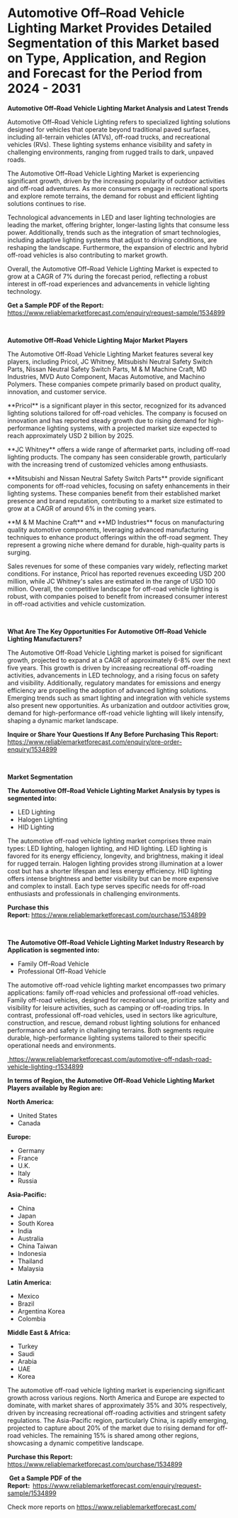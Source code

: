 <p><h1>Automotive Off–Road Vehicle Lighting Market Provides Detailed Segmentation of this Market based on Type, Application, and Region and Forecast for the Period from 2024 - 2031</h1></p><p><strong>Automotive Off–Road Vehicle Lighting Market Analysis and Latest Trends</strong></p>
<p><p>Automotive Off–Road Vehicle Lighting refers to specialized lighting solutions designed for vehicles that operate beyond traditional paved surfaces, including all-terrain vehicles (ATVs), off-road trucks, and recreational vehicles (RVs). These lighting systems enhance visibility and safety in challenging environments, ranging from rugged trails to dark, unpaved roads. </p><p>The Automotive Off–Road Vehicle Lighting Market is experiencing significant growth, driven by the increasing popularity of outdoor activities and off-road adventures. As more consumers engage in recreational sports and explore remote terrains, the demand for robust and efficient lighting solutions continues to rise. </p><p>Technological advancements in LED and laser lighting technologies are leading the market, offering brighter, longer-lasting lights that consume less power. Additionally, trends such as the integration of smart technologies, including adaptive lighting systems that adjust to driving conditions, are reshaping the landscape. Furthermore, the expansion of electric and hybrid off-road vehicles is also contributing to market growth. </p><p>Overall, the Automotive Off–Road Vehicle Lighting Market is expected to grow at a CAGR of 7% during the forecast period, reflecting a robust interest in off-road experiences and advancements in vehicle lighting technology.</p></p>
<p><strong>Get a Sample PDF of the Report:&nbsp;</strong> <a href="https://www.reliablemarketforecast.com/enquiry/request-sample/1534899?utm_campaign=2015&utm_medium=2&utm_source=Github&utm_content=ia&utm_term=27122024&utm_id=automotive-offroad-vehicle-lighting">https://www.reliablemarketforecast.com/enquiry/request-sample/1534899</a></p>
<p>&nbsp;</p>
<p><strong>Automotive Off–Road Vehicle Lighting Major Market Players</strong></p>
<p><p>The Automotive Off-Road Vehicle Lighting Market features several key players, including Pricol, JC Whitney, Mitsubishi Neutral Safety Switch Parts, Nissan Neutral Safety Switch Parts, M & M Machine Craft, MD Industries, MVD Auto Component, Macas Automotive, and Machino Polymers. These companies compete primarily based on product quality, innovation, and customer service.</p><p>**Pricol** is a significant player in this sector, recognized for its advanced lighting solutions tailored for off-road vehicles. The company is focused on innovation and has reported steady growth due to rising demand for high-performance lighting systems, with a projected market size expected to reach approximately USD 2 billion by 2025.</p><p>**JC Whitney** offers a wide range of aftermarket parts, including off-road lighting products. The company has seen considerable growth, particularly with the increasing trend of customized vehicles among enthusiasts.</p><p>**Mitsubishi and Nissan Neutral Safety Switch Parts** provide significant components for off-road vehicles, focusing on safety enhancements in their lighting systems. These companies benefit from their established market presence and brand reputation, contributing to a market size estimated to grow at a CAGR of around 6% in the coming years.</p><p>**M & M Machine Craft** and **MD Industries** focus on manufacturing quality automotive components, leveraging advanced manufacturing techniques to enhance product offerings within the off-road segment. They represent a growing niche where demand for durable, high-quality parts is surging.</p><p>Sales revenues for some of these companies vary widely, reflecting market conditions. For instance, Pricol has reported revenues exceeding USD 200 million, while JC Whitney's sales are estimated in the range of USD 100 million. Overall, the competitive landscape for off-road vehicle lighting is robust, with companies poised to benefit from increased consumer interest in off-road activities and vehicle customization.</p></p>
<p>&nbsp;</p>
<p><strong>What Are The Key Opportunities For Automotive Off–Road Vehicle Lighting Manufacturers?</strong></p>
<p><p>The Automotive Off-Road Vehicle Lighting market is poised for significant growth, projected to expand at a CAGR of approximately 6-8% over the next five years. This growth is driven by increasing recreational off-roading activities, advancements in LED technology, and a rising focus on safety and visibility. Additionally, regulatory mandates for emissions and energy efficiency are propelling the adoption of advanced lighting solutions. Emerging trends such as smart lighting and integration with vehicle systems also present new opportunities. As urbanization and outdoor activities grow, demand for high-performance off-road vehicle lighting will likely intensify, shaping a dynamic market landscape.</p></p>
<p><strong>Inquire or Share Your Questions If Any Before Purchasing This Report:</strong> <a href="https://www.reliablemarketforecast.com/enquiry/pre-order-enquiry/1534899?utm_campaign=2015&utm_medium=2&utm_source=Github&utm_content=ia&utm_term=27122024&utm_id=automotive-offroad-vehicle-lighting">https://www.reliablemarketforecast.com/enquiry/pre-order-enquiry/1534899</a></p>
<p>&nbsp;</p>
<p><strong>Market Segmentation</strong></p>
<p><strong>The Automotive Off–Road Vehicle Lighting Market Analysis by types is segmented into:</strong></p>
<p><ul><li>LED Lighting</li><li>Halogen Lighting</li><li>HID Lighting</li></ul></p>
<p><p>The automotive off-road vehicle lighting market comprises three main types: LED lighting, halogen lighting, and HID lighting. LED lighting is favored for its energy efficiency, longevity, and brightness, making it ideal for rugged terrain. Halogen lighting provides strong illumination at a lower cost but has a shorter lifespan and less energy efficiency. HID lighting offers intense brightness and better visibility but can be more expensive and complex to install. Each type serves specific needs for off-road enthusiasts and professionals in challenging environments.</p></p>
<p><strong>Purchase this Report:&nbsp;</strong><a href="https://www.reliablemarketforecast.com/purchase/1534899?utm_campaign=2015&utm_medium=2&utm_source=Github&utm_content=ia&utm_term=27122024&utm_id=automotive-offroad-vehicle-lighting">https://www.reliablemarketforecast.com/purchase/1534899</a></p>
<p>&nbsp;</p>
<p><strong>The Automotive Off–Road Vehicle Lighting Market Industry Research by Application is segmented into:</strong></p>
<p><ul><li>Family Off–Road Vehicle</li><li>Professional Off–Road Vehicle</li></ul></p>
<p><p>The automotive off-road vehicle lighting market encompasses two primary applications: family off-road vehicles and professional off-road vehicles. Family off-road vehicles, designed for recreational use, prioritize safety and visibility for leisure activities, such as camping or off-roading trips. In contrast, professional off-road vehicles, used in sectors like agriculture, construction, and rescue, demand robust lighting solutions for enhanced performance and safety in challenging terrains. Both segments require durable, high-performance lighting systems tailored to their specific operational needs and environments.</p></p>
<p><a href="https://www.reliablemarketforecast.com/automotive-off-ndash-road-vehicle-lighting-r1534899?utm_campaign=2015&utm_medium=2&utm_source=Github&utm_content=ia&utm_term=27122024&utm_id=automotive-offroad-vehicle-lighting">&nbsp;https://www.reliablemarketforecast.com/automotive-off-ndash-road-vehicle-lighting-r1534899</a></p>
<p><strong>In terms of Region, the Automotive Off–Road Vehicle Lighting Market Players available by Region are:</strong></p>
<p>
    <p> <strong> North America: </strong>
        <ul>
            <li>United States</li>
            <li>Canada</li>
        </ul>
        </p> 
    <p> <strong> Europe: </strong>
        <ul>
            <li>Germany</li>
            <li>France</li>
            <li>U.K.</li>
            <li>Italy</li>
            <li>Russia</li>
        </ul>
        </p> 
    <p> <strong> Asia-Pacific: </strong>
        <ul>
            <li>China</li>
            <li>Japan</li>
            <li>South Korea</li>
            <li>India</li>
            <li>Australia</li>
            <li>China Taiwan</li>
            <li>Indonesia</li>
            <li>Thailand</li>
            <li>Malaysia</li>
        </ul>
        </p> 
    <p> <strong> Latin America: </strong>
        <ul>
            <li>Mexico</li>
            <li>Brazil</li>
            <li>Argentina Korea</li>
            <li>Colombia</li>
        </ul>
        </p> 
    <p> <strong> Middle East & Africa: </strong>
        <ul>
            <li>Turkey</li>
            <li>Saudi</li>
            <li>Arabia</li>
            <li>UAE</li>
            <li>Korea</li>
        </ul>
    </p>
    </p>
<p><p>The automotive off-road vehicle lighting market is experiencing significant growth across various regions. North America and Europe are expected to dominate, with market shares of approximately 35% and 30% respectively, driven by increasing recreational off-roading activities and stringent safety regulations. The Asia-Pacific region, particularly China, is rapidly emerging, projected to capture about 20% of the market due to rising demand for off-road vehicles. The remaining 15% is shared among other regions, showcasing a dynamic competitive landscape.</p></p>
<p><strong>Purchase this Report: </strong><a href="https://www.reliablemarketforecast.com/purchase/1534899?utm_campaign=2015&utm_medium=2&utm_source=Github&utm_content=ia&utm_term=27122024&utm_id=automotive-offroad-vehicle-lighting">https://www.reliablemarketforecast.com/purchase/1534899</a></p>
<p>&nbsp;<strong>Get a Sample PDF of the Report:&nbsp;&nbsp;</strong><a href="https://www.reliablemarketforecast.com/enquiry/request-sample/1534899?utm_campaign=2015&utm_medium=2&utm_source=Github&utm_content=ia&utm_term=27122024&utm_id=automotive-offroad-vehicle-lighting">https://www.reliablemarketforecast.com/enquiry/request-sample/1534899</a></p>
<p><strong></strong></p>
<p>Check more reports on <a href="https://www.reliablemarketforecast.com/?utm_campaign=2015&utm_medium=2&utm_source=Github&utm_content=ia&utm_term=27122024&utm_id=automotive-offroad-vehicle-lighting">https://www.reliablemarketforecast.com/</a></p>